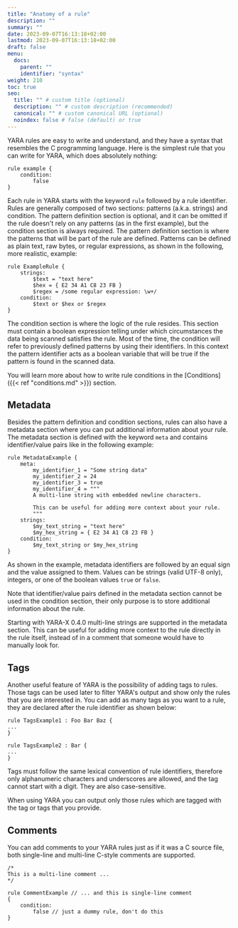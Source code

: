 ```yaml
---
title: "Anatomy of a rule"
description: ""
summary: ""
date: 2023-09-07T16:13:18+02:00
lastmod: 2023-09-07T16:13:18+02:00
draft: false
menu:
  docs:
    parent: ""
    identifier: "syntax"
weight: 210
toc: true
seo:
  title: "" # custom title (optional)
  description: "" # custom description (recommended)
  canonical: "" # custom canonical URL (optional)
  noindex: false # false (default) or true
---
```


YARA rules are easy to write and understand, and they have a syntax that
resembles the C programming language. Here is the simplest rule that you can
write for YARA, which does absolutely nothing:

```
rule example {
    condition:
        false
}
```

Each rule in YARA starts with the keyword `rule` followed by a rule identifier.
Rules are generally composed of two sections: patterns (a.k.a. strings)
and condition. The pattern definition section is optional, and it
can be omitted if the rule doesn't rely on any patterns (as in the first
example), but the condition section is always required. The pattern definition
section is where the patterns that will be part of the rule are defined.
Patterns can be defined as plain text, raw bytes, or regular expressions, as
shown in the following, more realistic, example:

```yara
rule ExampleRule {
    strings:
        $text = "text here"
        $hex = { E2 34 A1 C8 23 FB }
        $regex = /some regular expression: \w+/
    condition:
        $text or $hex or $regex
}
```

The condition section is where the logic of the rule resides. This section must
contain a boolean expression telling under which circumstances the data being
scanned satisfies the rule. Most of the time, the condition will refer to
previously defined patterns by using their identifiers. In this context the
pattern identifier acts as a boolean variable that will be true if the pattern
is found in the scanned data.

You will learn more about how to write rule conditions in the [Conditions]({{<
ref "conditions.md" >}}) section.

## Metadata

Besides the pattern definition and condition sections, rules can also have a
metadata section where you can put additional information about your rule. The
metadata section is defined with the keyword `meta` and contains
identifier/value pairs like in the following example:

```yara
rule MetadataExample {
    meta:
        my_identifier_1 = "Some string data"
        my_identifier_2 = 24
        my_identifier_3 = true
        my_identifier_4 = """
        A multi-line string with embedded newline characters.

        This can be useful for adding more context about your rule.
        """
    strings:
        $my_text_string = "text here"
        $my_hex_string = { E2 34 A1 C8 23 FB }
    condition:
        $my_text_string or $my_hex_string
}
```

As shown in the example, metadata identifiers are followed by an equal sign and
the value assigned to them. Values can be strings (valid UTF-8 only), integers,
or one of the boolean values `true` or `false`.

Note that identifier/value pairs defined in the metadata section cannot be used
in the condition section, their only purpose is to store additional information
about the rule.

Starting with YARA-X 0.4.0 multi-line strings are supported in the metadata
section. This can be useful for adding more context to the rule directly in the
rule itself, instead of in a comment that someone would have to manually look
for.

## Tags

Another useful feature of YARA is the possibility of adding tags to rules. Those
tags can be used later to filter YARA's output and show only the rules that you
are interested in. You can add as many tags as you want to a rule, they are
declared after the rule identifier as shown below:

```yara
rule TagsExample1 : Foo Bar Baz {
...
}
```

```yara
rule TagsExample2 : Bar {
...
}
```

Tags must follow the same lexical convention of rule identifiers, therefore only
alphanumeric characters and underscores are allowed, and the tag cannot start
with a digit. They are also case-sensitive.

When using YARA you can output only those rules which are tagged with the tag or
tags that you provide.

## Comments

You can add comments to your YARA rules just as if it was a C source file, both
single-line and multi-line C-style comments are supported.

```yara
/*
This is a multi-line comment ...
*/

rule CommentExample // ... and this is single-line comment
{
    condition:
        false // just a dummy rule, don't do this
}
```
